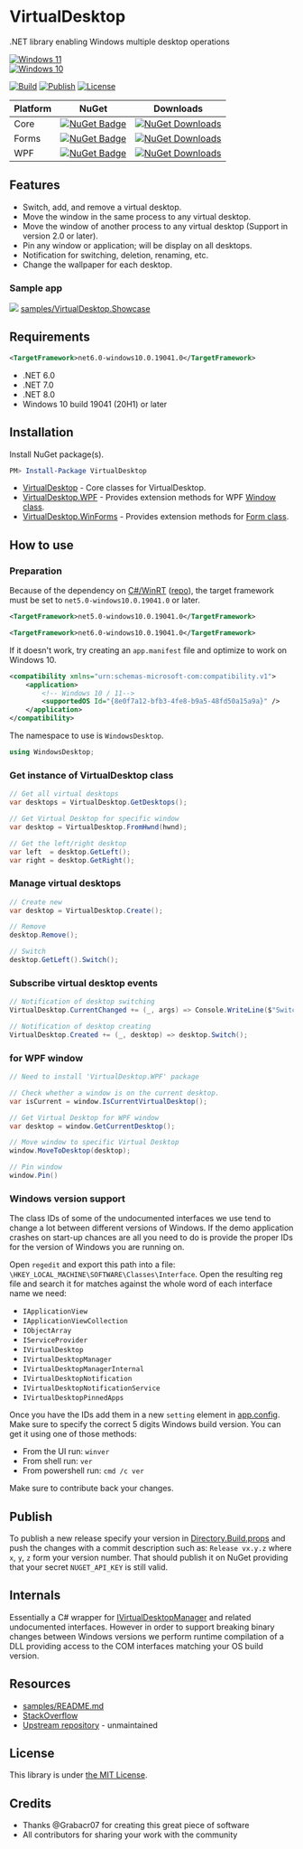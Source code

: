 # VirtualDesktop

.NET library enabling Windows multiple desktop operations

[![Windows 11](https://img.shields.io/badge/Windows_11-supported-dodgerblue)](https://www.microsoft.com/en-us/windows/learning-center/stay-organized-using-multiple-desktops-windows-11) <br>
[![Windows 10](https://img.shields.io/badge/Windows_10-supported-dodgerblue)](https://support.microsoft.com/en-us/windows/configure-multiple-desktops-in-windows-36f52e38-5b4a-557b-2ff9-e1a60c976434)

[![Build](https://github.com/Slion/VirtualDesktop/workflows/Build/badge.svg)](https://github.com/Slion/VirtualDesktop/actions/workflows/build.yml)
[![Publish](https://github.com/Slion/VirtualDesktop/workflows/Publish/badge.svg)](https://github.com/Slion/VirtualDesktop/actions/workflows/publish.yml)
[![License](https://img.shields.io/github/license/Slion/VirtualDesktop)](LICENSE)

| Platform | NuGet | Downloads |
| -- | -- |  -- |
| Core | [![NuGet Badge](https://img.shields.io/nuget/v/Slions.VirtualDesktop)](https://www.nuget.org/packages/Slions.VirtualDesktop/) | [![NuGet Downloads](https://img.shields.io/nuget/dt/Slions.VirtualDesktop)](https://www.nuget.org/packages/Slions.VirtualDesktop/) |
| Forms | [![NuGet Badge](https://img.shields.io/nuget/v/Slions.VirtualDesktop.WinForms)](https://www.nuget.org/packages/Slions.VirtualDesktop.WinForms/)| [![NuGet Downloads](https://img.shields.io/nuget/dt/Slions.VirtualDesktop.WinForms)](https://www.nuget.org/packages/Slions.VirtualDesktop.WinForms/) |
| WPF | [![NuGet Badge](https://img.shields.io/nuget/v/Slions.VirtualDesktop.WPF)](https://www.nuget.org/packages/Slions.VirtualDesktop.WPF/) | [![NuGet Downloads](https://img.shields.io/nuget/dt/Slions.VirtualDesktop.WPF)](https://www.nuget.org/packages/Slions.VirtualDesktop.WPF/) |


## Features

* Switch, add, and remove a virtual desktop.
* Move the window in the same process to any virtual desktop.
* Move the window of another process to any virtual desktop (Support in version 2.0 or later).
* Pin any window or application; will be display on all desktops.
* Notification for switching, deletion, renaming, etc.
* Change the wallpaper for each desktop.


### Sample app

![](https://user-images.githubusercontent.com/1779073/152605684-2d872356-1882-4bfd-821d-d4211ccac069.gif)
[samples/VirtualDesktop.Showcase](samples/VirtualDesktop.Showcase)


## Requirements

```xml
<TargetFramework>net6.0-windows10.0.19041.0</TargetFramework>
```
* .NET 6.0
* .NET 7.0
* .NET 8.0
* Windows 10 build 19041 (20H1) or later


## Installation

Install NuGet package(s).

```powershell
PM> Install-Package VirtualDesktop
```

* [VirtualDesktop](https://www.nuget.org/packages/Slions.VirtualDesktop/) - Core classes for VirtualDesktop.
* [VirtualDesktop.WPF](https://www.nuget.org/packages/Slions.VirtualDesktop.WPF/) - Provides extension methods for WPF [Window class](https://msdn.microsoft.com/en-us/library/system.windows.window(v=vs.110).aspx).
* [VirtualDesktop.WinForms](https://www.nuget.org/packages/Slions.VirtualDesktop.WinForms/) - Provides extension methods for [Form class](https://msdn.microsoft.com/en-us/library/system.windows.forms.form(v=vs.110).aspx).


## How to use

### Preparation
Because of the dependency on [C#/WinRT](https://aka.ms/cswinrt) ([repo](https://github.com/microsoft/CsWinRT)), the target framework must be set to `net5.0-windows10.0.19041.0` or later.
```xml
<TargetFramework>net5.0-windows10.0.19041.0</TargetFramework>
```
```xml
<TargetFramework>net6.0-windows10.0.19041.0</TargetFramework>
```

If it doesn't work, try creating an `app.manifest` file and optimize to work on Windows 10.
```xml
<compatibility xmlns="urn:schemas-microsoft-com:compatibility.v1">
    <application>
	    <!-- Windows 10 / 11-->
	    <supportedOS Id="{8e0f7a12-bfb3-4fe8-b9a5-48fd50a15a9a}" />
    </application>
</compatibility>
```

The namespace to use is `WindowsDesktop`.
```csharp
using WindowsDesktop;
```

### Get instance of VirtualDesktop class
```csharp 
// Get all virtual desktops
var desktops = VirtualDesktop.GetDesktops();

// Get Virtual Desktop for specific window
var desktop = VirtualDesktop.FromHwnd(hwnd);

// Get the left/right desktop
var left  = desktop.GetLeft();
var right = desktop.GetRight();
```

### Manage virtual desktops
```csharp
// Create new
var desktop = VirtualDesktop.Create();

// Remove
desktop.Remove();

// Switch
desktop.GetLeft().Switch();
```

### Subscribe virtual desktop events
```csharp
// Notification of desktop switching
VirtualDesktop.CurrentChanged += (_, args) => Console.WriteLine($"Switched: {args.NewDesktop.Name}");

// Notification of desktop creating
VirtualDesktop.Created += (_, desktop) => desktop.Switch();
```

### for WPF window
```csharp
// Need to install 'VirtualDesktop.WPF' package

// Check whether a window is on the current desktop.
var isCurrent = window.IsCurrentVirtualDesktop();

// Get Virtual Desktop for WPF window
var desktop = window.GetCurrentDesktop();

// Move window to specific Virtual Desktop
window.MoveToDesktop(desktop);

// Pin window
window.Pin()
```

### Windows version support

The class IDs of some of the undocumented interfaces we use tend to change a lot between different versions of Windows.
If the demo application crashes on start-up chances are all you need to do is provide the proper IDs for the version of Windows you are running on.

Open `regedit` and export this path into a file: `\HKEY_LOCAL_MACHINE\SOFTWARE\Classes\Interface`.
Open the resulting reg file and search it for matches against the whole word of each interface name we need:

- `IApplicationView`
- `IApplicationViewCollection`
- `IObjectArray`
- `IServiceProvider`
- `IVirtualDesktop`
- `IVirtualDesktopManager`
- `IVirtualDesktopManagerInternal`
- `IVirtualDesktopNotification`
- `IVirtualDesktopNotificationService`
- `IVirtualDesktopPinnedApps`

Once you have the IDs add them in a new `setting` element in [app.config].
Make sure to specify the correct 5 digits Windows build version.
You can get it using one of those methods:
- From the UI run: `winver`
- From shell run: `ver`
- From powershell run: `cmd /c ver`

Make sure to contribute back your changes.

## Publish

To publish a new release specify your version in [Directory.Build.props] and push the changes with a commit description such as:
`Release vx.y.z` where `x`, `y`, `z` form your version number. That should publish it on NuGet providing that your secret `NUGET_API_KEY` is still valid.

## Internals

Essentially a C# wrapper for [IVirtualDesktopManager](https://msdn.microsoft.com/en-us/library/windows/desktop/mt186440%28v%3Dvs.85%29.aspx) and related undocumented interfaces.
However in order to support breaking binary changes between Windows versions we perform runtime compilation of a DLL providing access to the COM interfaces matching your OS build version.

## Resources
* [samples/README.md](samples/README.md)
* [StackOverflow](https://stackoverflow.com/questions/32416843/programmatic-control-of-virtual-desktops-in-windows-10)
* [Upstream repository](https://github.com/Grabacr07/VirtualDesktop) - unmaintained

## License

This library is under [the MIT License](https://github.com/Grabacr07/VirtualDesktop/blob/master/LICENSE).


[app.config]: src/VirtualDesktop/app.config
[Directory.Build.props]: src/Directory.Build.props

## Credits

* Thanks @Grabacr07 for creating this great piece of software
* All contributors for sharing your work with the community